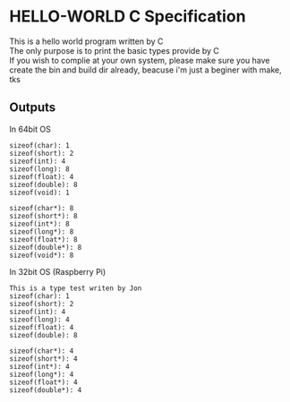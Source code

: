 # HELLO-WORLD C Specification

This is a hello world program written by C \
The only purpose is to print the basic types provide by C\
If you wish to complie at your own system, please make sure you have create the bin and build dir already, beacuse i'm just a beginer with make, tks

## Outputs

In 64bit OS
```
sizeof(char): 1
sizeof(short): 2
sizeof(int): 4
sizeof(long): 8
sizeof(float): 4
sizeof(double): 8
sizeof(void): 1

sizeof(char*): 8
sizeof(short*): 8
sizeof(int*): 8
sizeof(long*): 8
sizeof(float*): 8
sizeof(double*): 8
sizeof(void*): 8
```

In 32bit OS (Raspberry Pi)
```
This is a type test writen by Jon
sizeof(char): 1
sizeof(short): 2
sizeof(int): 4
sizeof(long): 4
sizeof(float): 4
sizeof(double): 8

sizeof(char*): 4
sizeof(short*): 4
sizeof(int*): 4
sizeof(long*): 4
sizeof(float*): 4
sizeof(double*): 4
```